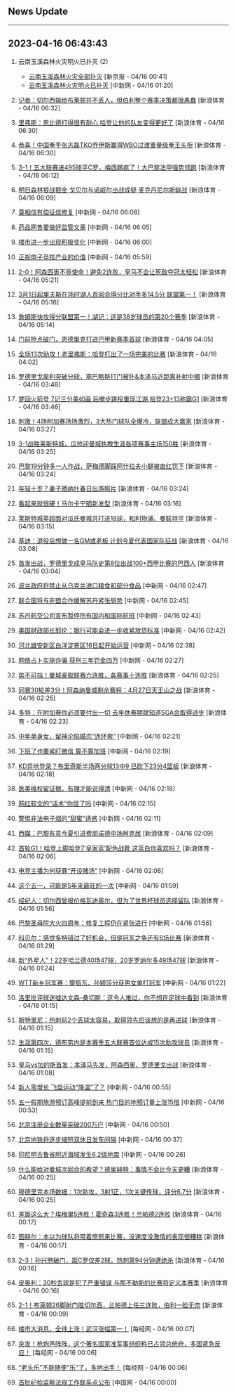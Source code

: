 ## News Update
---
2023-04-16 06:43:43
---
1. 云南玉溪森林火灾明火已扑灭 (2)
    +  <a target="_blank" href="https://www.bjnews.com.cn/detail-168157682214106.html">云南玉溪森林火灾全部扑灭</a> [新京报 - 04/16 00:41]
    +  <a target="_blank" href="http://www.chinanews.com//sh/2023/04-16/9990820.shtml">云南玉溪森林火灾明火已扑灭</a> [中新网 - 04/16 01:20]

2. <a target="_blank" href="https://k.sina.cn/article_2018499075_784fda0302001mu78.html?from=sports&subch=osport">记者：切尔西输给布莱顿并不丢人，但伯利整个赛季决策都很愚蠢</a> [新浪体育 - 04/16 06:32]
3. <a target="_blank" href="https://k.sina.cn/article_2018499075_784fda0302001mu77.html?from=sports&subch=osport">里弗斯：恩比德打得很有耐心 哈登让他的队友变得更好了</a> [新浪体育 - 04/16 06:30]
4. <a target="_blank" href="https://k.sina.cn/article_2018499075_784fda0302001mu7b.html?from=sports&subch=osport">恭喜！中国拳手张志磊TKO乔伊斯赢得WBO过渡重量级拳王头衔</a> [新浪体育 - 04/16 06:30]
5. <a target="_blank" href="https://k.sina.cn/article_1436416680_559dfaa8001016e9t.html?from=sports&subch=global">3-1！五大联赛进495球平C罗，梅西踢疯了！大巴黎法甲强势领跑</a> [新浪体育 - 04/16 06:12]
6. <a target="_blank" href="https://k.sina.cn/article_2018499075_784fda0302001mu6z.html?from=sports&subch=osport">明日森林狼战掘金 戈贝尔与诺威尔出战成疑 麦克丹尼尔斯缺战</a> [新浪体育 - 04/16 06:09]
7. <a target="_blank" href="http://www.chinanews.com//cj/2023/04-16/9990840.shtml">莫相信有偿征信修复</a> [中新网 - 04/16 06:08]
8. <a target="_blank" href="http://www.chinanews.com//cj/2023/04-16/9990838.shtml">药品网售要做好监管文章</a> [中新网 - 04/16 06:05]
9. <a target="_blank" href="http://www.chinanews.com//cj/2023/04-16/9990837.shtml">楼市进一步出现积极变化</a> [中新网 - 04/16 06:00]
10. <a target="_blank" href="http://www.chinanews.com//cj/2023/04-16/9990836.shtml">正视电子竞技产业的价值</a> [中新网 - 04/16 05:59]
11. <a target="_blank" href="https://k.sina.cn/article_1436416680_559dfaa8001016e9p.html?from=sports&subch=global">2-0！阿森西奥不辱使命！避免2连败，皇马不会让死敌夺冠太轻松</a> [新浪体育 - 04/16 05:21]
12. <a target="_blank" href="https://k.sina.cn/article_2018499075_784fda0302001mu62.html?from=sports&subch=osport">3月1日起里夫斯在场时湖人百回合得分比对手多14.5分 联盟第一！</a> [新浪体育 - 04/16 05:16]
13. <a target="_blank" href="https://k.sina.cn/article_2018499075_784fda0302001mu5z.html?from=sports&subch=osport">詹姆斯快攻得分联盟第一！湖记：这是38岁球员的第20个赛季</a> [新浪体育 - 04/16 05:14]
14. <a target="_blank" href="https://k.sina.cn/article_2018499075_784fda0302001mu4f.html?from=sports&subch=osport">门前抢点破门，恩德里克打进巴甲新赛季首球</a> [新浪体育 - 04/16 04:05]
15. <a target="_blank" href="https://k.sina.cn/article_2018499075_784fda0302001mu4d.html?from=sports&subch=osport">全场13次助攻！老里弗斯：哈登打出了一场完美的比赛</a> [新浪体育 - 04/16 04:02]
16. <a target="_blank" href="https://k.sina.cn/article_2018499075_784fda0302001mu45.html?from=sports&subch=osport">罗德里戈犀利突破分球，塞巴略斯打门被扑&本泽马近距离补射中楣</a> [新浪体育 - 04/16 03:48]
17. <a target="_blank" href="https://k.sina.cn/article_7354218509_1b658780d0010151sj.html?from=sports&subch=nba">梦回火箭登 7记三分美如画 后撤步跳投重现江湖 哈登23+13称霸G1</a> [新浪体育 - 04/16 03:46]
18. <a target="_blank" href="https://k.sina.cn/article_5887996859_15ef3b3bb0010111ok.html?from=sports&subch=nba">刺激！4场附加赛场场激烈，3大热门球队全爆冷，联盟成大赢家</a> [新浪体育 - 04/16 03:27]
19. <a target="_blank" href="https://k.sina.cn/article_2018499075_784fda0302001mu3m.html?from=sports&subch=osport">3-1战胜莱斯特城，瓜帅迎曼城执教生涯各项赛事主场150胜</a> [新浪体育 - 04/16 03:25]
20. <a target="_blank" href="https://k.sina.cn/article_2018499075_784fda0302001mu3l.html?from=sports&subch=osport">巴黎19分钟多一人作战，萨梅德脚踩阿什拉夫小腿被直红罚下</a> [新浪体育 - 04/16 03:24]
21. <a target="_blank" href="https://k.sina.cn/article_2018499075_784fda0302001mu3k.html?from=sports&subch=osport">年轻十岁？妻子晒纳什春日出游照片</a> [新浪体育 - 04/16 03:24]
22. <a target="_blank" href="https://k.sina.cn/article_2018499075_784fda0302001mu3h.html?from=sports&subch=osport">看起来就很硬！马尔卡宁晒新发型</a> [新浪体育 - 04/16 03:16]
23. <a target="_blank" href="https://k.sina.cn/article_2018499075_784fda0302001mu3g.html?from=sports&subch=osport">莱斯特城英超面对瓜氏曼城共打进18球，和利物浦、曼联持平</a> [新浪体育 - 04/16 03:15]
24. <a target="_blank" href="https://k.sina.cn/article_2018499075_784fda0302001mu3e.html?from=sports&subch=osport">基迪：退役后想做一名GM或老板 计划今夏代表国家队征战</a> [新浪体育 - 04/16 03:08]
25. <a target="_blank" href="https://k.sina.cn/article_2018499075_784fda0302001mu3c.html?from=sports&subch=osport">首发出战，罗德里戈成皇马队史第8位出战100+西甲比赛的巴西人</a> [新浪体育 - 04/16 03:04]
26. <a target="_blank" href="http://www.chinanews.com//gj/2023/04-16/9990835.shtml">波兰政府将禁止从乌克兰进口粮食和部分食品</a> [中新网 - 04/16 02:47]
27. <a target="_blank" href="http://www.chinanews.com//gj/2023/04-16/9990834.shtml">联合国将与非盟合作缓解苏丹紧张局势</a> [中新网 - 04/16 02:45]
28. <a target="_blank" href="http://www.chinanews.com//gj/2023/04-16/9990833.shtml">苏丹航空公司宣布暂停所有国内和国际航班</a> [中新网 - 04/16 02:43]
29. <a target="_blank" href="http://www.chinanews.com//gj/2023/04-16/9990832.shtml">美国财政部长耶伦：银行可能会进一步收紧放贷标准</a> [中新网 - 04/16 02:42]
30. <a target="_blank" href="http://www.chinanews.com//life/2023/04-16/9990831.shtml">河北雄安新区白洋淀景区16日起开始运营</a> [中新网 - 04/16 02:38]
31. <a target="_blank" href="http://www.chinanews.com//sh/2023/04-16/9990830.shtml">网络占卜实施诈骗 获刑三年罚金四万</a> [中新网 - 04/16 02:27]
32. <a target="_blank" href="https://k.sina.cn/article_2018499075_784fda0302001mu2w.html?from=sports&subch=osport">势不可挡！曼城豪取联赛六连胜，各赛事十连胜</a> [新浪体育 - 04/16 02:25]
33. <a target="_blank" href="https://k.sina.cn/article_2018499075_784fda0302001mu2u.html?from=sports&subch=osport">同赛30轮差3分！阿森纳曼城剩余赛程：4月27日天王山之战</a> [新浪体育 - 04/16 02:25]
34. <a target="_blank" href="https://k.sina.cn/article_2018499075_784fda0302001mu2s.html?from=sports&subch=osport">多特：在附加赛你必须要付出一切 去年休赛期就知道SGA会取得进步</a> [新浪体育 - 04/16 02:23]
35. <a target="_blank" href="http://www.chinanews.com//sh/2023/04-16/9990829.shtml">中年单身女，留神沦陷婚恋“连环套”</a> [中新网 - 04/16 02:21]
36. <a target="_blank" href="http://www.chinanews.com//sh/2023/04-16/9990828.shtml">下班了也要紧盯微信 算不算加班</a> [中新网 - 04/16 02:19]
37. <a target="_blank" href="https://k.sina.cn/article_2018499075_784fda0302001mu2r.html?from=sports&subch=osport">KD异地登录？布里奇斯半场两分球13中9 已砍下23分4篮板</a> [新浪体育 - 04/16 02:18]
38. <a target="_blank" href="http://www.chinanews.com//life/2023/04-16/9990827.shtml">医美维权留证据，有理才能说得清</a> [中新网 - 04/16 02:18]
39. <a target="_blank" href="http://www.chinanews.com//cj/2023/04-16/9990826.shtml">网红软文的“话术”你信了吗</a> [中新网 - 04/16 02:15]
40. <a target="_blank" href="http://www.chinanews.com//sh/2023/04-16/9990825.shtml">警惕非法电子烟的“甜蜜”诱惑</a> [中新网 - 04/16 02:11]
41. <a target="_blank" href="https://k.sina.cn/article_2018499075_784fda0302001mu2h.html?from=sports&subch=osport">西媒：巴黎有意今夏引进费耶诺德中场柯克屈</a> [新浪体育 - 04/16 02:09]
42. <a target="_blank" href="https://k.sina.cn/article_2018499075_784fda0302001mu2l.html?from=sports&subch=osport">首轮G1！哈登上脚哈登7‘皇家蓝’配色战靴 这蓝白你喜欢吗？</a> [新浪体育 - 04/16 02:06]
43. <a target="_blank" href="http://www.chinanews.com//sh/2023/04-16/9990824.shtml">电竞主播为何获罪“开设赌场”</a> [中新网 - 04/16 02:06]
44. <a target="_blank" href="http://www.chinanews.com//cj/2023/04-16/9990823.shtml">这个五一，可能是5年来最旺的一次</a> [中新网 - 04/16 01:59]
45. <a target="_blank" href="https://k.sina.cn/article_2018499075_784fda0302001mu2e.html?from=sports&subch=osport">经纪人：切尔西曾报价格瓦迪奥尔，但为了世界杯球员选择留队</a> [新浪体育 - 04/16 01:56]
46. <a target="_blank" href="http://www.chinanews.com//gj/2023/04-16/9990822.shtml">巴黎圣母院大火四周年：修复工程仍在紧张进行</a> [中新网 - 04/16 01:56]
47. <a target="_blank" href="https://k.sina.cn/article_2018499075_784fda0302001mu1t.html?from=sports&subch=osport">科贝尔：感觉多特错过了好机会，但是冠军之争还有6场比赛</a> [新浪体育 - 04/16 01:29]
48. <a target="_blank" href="https://k.sina.cn/article_2018499075_784fda0302001mu1r.html?from=sports&subch=osport">新“外星人”！22岁哈兰德40场47球，20岁罗纳尔多49场47球</a> [新浪体育 - 04/16 01:24]
49. <a target="_blank" href="http://www.chinanews.com//ty/2023/04-16/9990821.shtml">WTT新乡冠军赛：樊振东、孙颖莎分获男女单打冠军</a> [中新网 - 04/16 01:22]
50. <a target="_blank" href="https://k.sina.cn/article_2018499075_784fda0302001mu1l.html?from=sports&subch=osport">洛里批评球迷嘘达文森-桑切斯：这令人难过，你不想在足球中看到</a> [新浪体育 - 04/16 01:15]
51. <a target="_blank" href="https://k.sina.cn/article_2018499075_784fda0302001mu1o.html?from=sports&subch=osport">斯特里尼：热刺前2个丢球太容易，取得领先后该想的是再进球</a> [新浪体育 - 04/16 01:15]
52. <a target="_blank" href="https://k.sina.cn/article_2018499075_784fda0302001mu1m.html?from=sports&subch=osport">生涯第四次，德布劳内是本赛季五大联赛首位达成15次助攻球员</a> [新浪体育 - 04/16 01:15]
53. <a target="_blank" href="https://k.sina.cn/article_2018499075_784fda0302001mu1g.html?from=sports&subch=osport">皇马vs加的斯首发：本泽马先发，阿森西奥、罗德里戈出战</a> [新浪体育 - 04/16 01:08]
54. <a target="_blank" href="http://www.chinanews.com//ty/2023/04-16/9990819.shtml">新人零增长 飞盘运动“降温”了？</a> [中新网 - 04/16 00:55]
55. <a target="_blank" href="http://www.chinanews.com//cj/2023/04-16/9990818.shtml">五一假期旅游预订高峰提前到来 热门目的地预订量上涨15倍</a> [中新网 - 04/16 00:53]
56. <a target="_blank" href="http://www.chinanews.com//cj/2023/04-16/9990817.shtml">北京注册企业数量突破200万户</a> [中新网 - 04/16 00:50]
57. <a target="_blank" href="http://www.chinanews.com//cj/2023/04-16/9990816.shtml">北京地铁将逐步缩短双休日发车间隔</a> [中新网 - 04/16 00:37]
58. <a target="_blank" href="http://www.chinanews.com//gj/2023/04-16/9990815.shtml">印尼明古鲁省附近海域发生6.2级地震</a> [中新网 - 04/16 00:26]
59. <a target="_blank" href="https://k.sina.cn/article_2018499075_784fda0302001mu0a.html?from=sports&subch=osport">什么能给对曼城次回合的希望？德里赫特：事情不会比今天更糟</a> [新浪体育 - 04/16 00:25]
60. <a target="_blank" href="https://k.sina.cn/article_2018499075_784fda0302001mu08.html?from=sports&subch=osport">穆德里克本场数据：1次助攻，3射1正，1次关键传球，评分6.7分</a> [新浪体育 - 04/16 00:25]
61. <a target="_blank" href="https://k.sina.cn/article_2018499075_784fda0302001mtzz.html?from=sports&subch=osport">差距这么大？埃梅里5连胜！霍奇森3连胜！兰帕德2连败</a> [新浪体育 - 04/16 00:17]
62. <a target="_blank" href="https://k.sina.cn/article_2018499075_784fda0302001mtzy.html?from=sports&subch=osport">图赫尔：本以为球队将带着愤怒来比赛，没速度没激情的表现很糟糕</a> [新浪体育 - 04/16 00:17]
63. <a target="_blank" href="https://k.sina.cn/article_2119896207_7e5b0c8f00100zeuf.html?from=sports&subch=global">2-3！孙兴慜破门，距C罗仅差2球，热刺第94分钟遭绝杀</a> [新浪体育 - 04/16 00:16]
64. <a target="_blank" href="https://k.sina.cn/article_2018499075_784fda0302001mtzw.html?from=sports&subch=osport">皮奥利：30秒丢球是犯了严重错误 与那不勒斯的比赛将定义本赛季</a> [新浪体育 - 04/16 00:16]
65. <a target="_blank" href="https://k.sina.cn/article_7160295097_1aac96eb902000zk7z.html?from=sports&subch=osport">2-1！布莱顿26脚射门胜切尔西，兰帕德上任三连败，伯利一脸无奈</a> [新浪体育 - 04/16 00:09]
66. <a target="_blank" href="https://www.nbd.com.cn/articles/2023-04-16/2761364.html">楼市大消息，全线上涨！武汉涨幅第一！</a> [每经网 - 04/16 00:07]
67. <a target="_blank" href="https://www.nbd.com.cn/articles/2023-04-16/2761363.html">突发！枪炮声阵阵，这个著名国家准军事组织称已占领总统府，多国紧急反应！</a> [每经网 - 04/16 00:06]
68. <a target="_blank" href="https://www.nbd.com.cn/articles/2023-04-16/2761362.html">“老头乐”不能随便“乐”了，多地出手！</a> [每经网 - 04/16 00:06]
69. <a target="_blank" href="http://news.china.com.cn/2023-04/16/content_85231930.htm">首批纪检监察法规工作联系点公布</a> [中国网 - 04/16 00:00]
